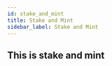 ```yaml
---
id: stake_and_mint
title: Stake and Mint
sidebar_label: Stake and Mint
---
```


## This is stake and mint